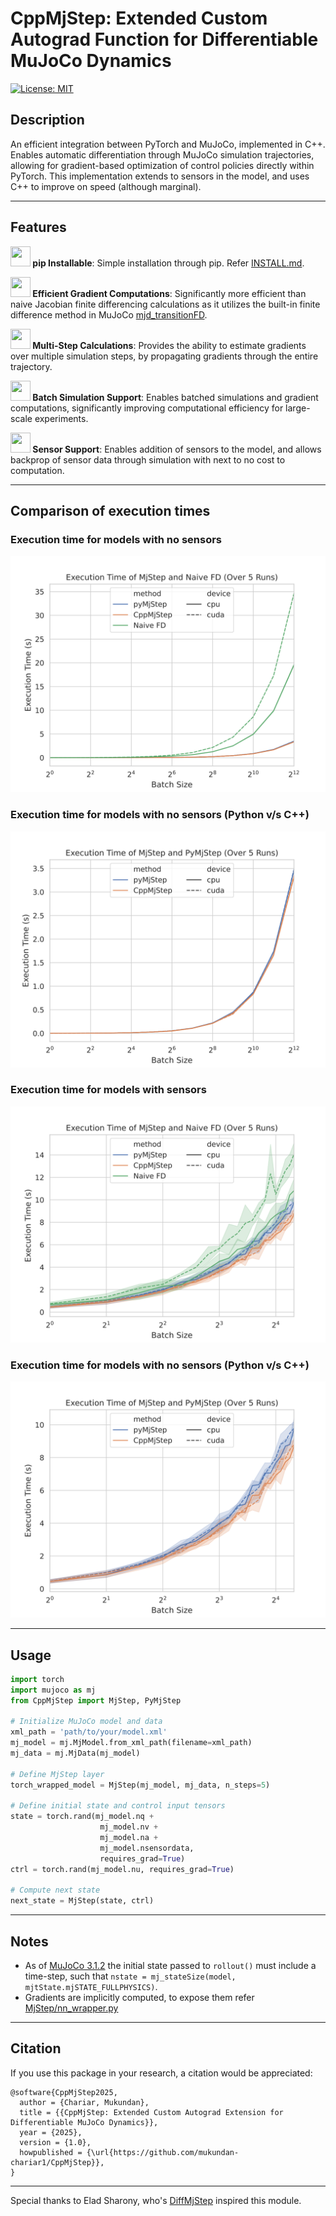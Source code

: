 
# CppMjStep: Extended Custom Autograd Function for Differentiable MuJoCo Dynamics

[![License: MIT](https://img.shields.io/badge/License-MIT-yellow.svg)](https://opensource.org/licenses/MIT)

## Description

An efficient integration between PyTorch and MuJoCo, implemented in C++. 
Enables automatic differentiation through MuJoCo simulation trajectories, 
allowing for gradient-based optimization of control policies directly within PyTorch. This implementation extends to sensors in the model, and uses C++ to improve on speed (although marginal).

---

## Features 

**<img src="https://pypi.org/static/images/logo-small.8998e9d1.svg" width="32" height="32"> pip Installable**: Simple installation through pip. Refer [INSTALL.md](./INSTALL.md).

**<img src="https://cdn-icons-png.flaticon.com/128/4285/4285622.png" width="32" height="32"> Efficient Gradient Computations**: Significantly more efficient than naive Jacobian finite differencing calculations as it utilizes the built-in finite difference method in MuJoCo [mjd_transitionFD](https://mujoco.readthedocs.io/en/stable/APIreference/APIfunctions.html#mjd-transitionfd).

**<img src="https://cdn-icons-png.flaticon.com/128/9072/9072147.png" width="32" height="32"> Multi-Step Calculations**: Provides the ability to estimate gradients over multiple simulation steps, by propagating gradients through the entire trajectory.

**<img src="https://cdn-icons-png.flaticon.com/512/12979/12979130.png" width="32" height="32"> Batch Simulation Support**: Enables batched simulations and gradient computations, significantly improving computational efficiency for large-scale experiments.

**<img src="https://cdn-icons-png.flaticon.com/128/3222/3222629.png" width="32" height="32"> Sensor Support**: Enables addition of sensors to the model, and allows backprop of sensor data through simulation with next to no cost to computation.

---
## Comparison of execution times

### Execution time for models with no sensors
<div style="text-align: center;">
    <img src="benchmarking/execution_time_no_sensors_all.svg" alt="Benchmark Results no sensors">
</div>

### Execution time for models with no sensors (Python v/s C++)
<div style="text-align: center;">
    <img src="benchmarking/execution_time_py_vs_cpp_no_sensors.svg" alt="Benchmark Results py vs cpp no sensors">
</div>

### Execution time for models with sensors
<div style="text-align: center;">
    <img src="benchmarking/execution_time_sensors_all.svg" alt="Benchmark Results sensors">
</div>

### Execution time for models with no sensors (Python v/s C++)
<div style="text-align: center;">
    <img src="benchmarking/execution_time_py_vs_cpp_sensors.svg" alt="Benchmark Results py vs cpp sensors">
</div>

---

## Usage

```python
import torch
import mujoco as mj
from CppMjStep import MjStep, PyMjStep

# Initialize MuJoCo model and data
xml_path = 'path/to/your/model.xml'
mj_model = mj.MjModel.from_xml_path(filename=xml_path)
mj_data = mj.MjData(mj_model)

# Define MjStep layer
torch_wrapped_model = MjStep(mj_model, mj_data, n_steps=5)

# Define initial state and control input tensors
state = torch.rand(mj_model.nq + 
                    mj_model.nv + 
                    mj_model.na + 
                    mj_model.nsensordata, 
                    requires_grad=True)
ctrl = torch.rand(mj_model.nu, requires_grad=True)

# Compute next state
next_state = MjStep(state, ctrl)
```

---

## Notes
- As of [MuJoCo 3.1.2](https://mujoco.readthedocs.io/en/3.1.2/changelog.html#python-bindings) the initial state passed to `rollout()` must include a time-step, such that `nstate = mj_stateSize(model, mjtState.mjSTATE_FULLPHYSICS)`. 
- Gradients are implicitly computed, to expose them refer [MjStep/nn_wrapper.py](MjStep/nn_wrapper.py)

---

## Citation

If you use this package in your research, a citation would be appreciated:

```
@software{CppMjStep2025,
  author = {Chariar, Mukundan},
  title = {{CppMjStep: Extended Custom Autograd Extension for Differentiable MuJoCo Dynamics}},
  year = {2025},
  version = {1.0},
  howpublished = {\url{https://github.com/mukundan-chariar1/CppMjStep}},
}
```

---

Special thanks to Elad Sharony, who's [DiffMjStep](https://github.com/EladSharony/DiffMjStep) inspired this module.